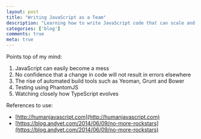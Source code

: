```yaml
---
layout: post
title: "Writing JavaScript as a Team"
description: "Learning how to write JavaScript code that can scale and without one rock star leading the development"
categories: ['blog']
comments: true
meta: true
---
```


Points top of my mind:

1. JavaScript can easily become a mess
2. No confidence that a change in code will not result in errors elsewhere
3. The rise of automated build tools such as Yeoman, Grunt and Bower
4. Testing using PhantomJS
5. Watching closely how TypeScript evolves

References to use:

* [http://humanjavascript.com](http://humanjavascript.com)
* [https://blog.andyet.com/2014/06/09/no-more-rockstars](https://blog.andyet.com/2014/06/09/no-more-rockstars)